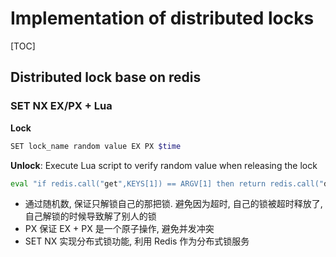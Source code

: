 # Implementation of distributed locks

[TOC]

## Distributed lock base on redis

### SET NX EX/PX + Lua

**Lock**

```sh
SET lock_name random value EX PX $time
```

**Unlock**: Execute Lua script to verify random value when releasing the lock

```sh
eval "if redis.call("get",KEYS[1]) == ARGV[1] then return redis.call("del",KEYS[1]) else return 0 end"
```

- 通过随机数, 保证只解锁自己的那把锁. 避免因为超时, 自己的锁被超时释放了, 自己解锁的时候导致解了别人的锁
- PX 保证 EX + PX 是一个原子操作, 避免并发冲突
- SET NX 实现分布式锁功能, 利用 Redis 作为分布式锁服务